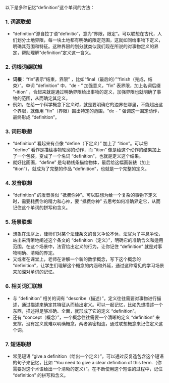 以下是多种记忆“definition”这个单词的方法：
### 1. 词源联想
 - “definition”源自拉丁语“definitio”，意为“界限，限定”。可以联想在古代，人们划分土地界限，每一块土地都有明确的限定范围，这就如同给事物下定义，明确其范围和特征。这种界限的划分就类似我们现在所说的对事物定义的界定，帮助理解“definition”定义这一含义。
### 2. 词根词缀联想
 - **词根**：“fin”表示“结束，界限” ，比如“final（最后的）”“finish（完成，结束）”。单词 “definition” 中，“de - ” 加强意义，“fin” 表界限，加上名词后缀 “-ition” ，合起来就是通过明确界限给出事物的定义，加强界限也就明确了事物的范围，从而确定其定义。
 - 例如，在给一个科学概念下定义时，就是要明确它的边界在哪里，不能超出这个界限，就像用 “fin”（界限）围出特定的范围，“de - ” 强调这一围定动作，最终形成 “definition”。
### 3. 词形联想
 - “definition” 看起来有点像 “define（下定义）” 加上了 “ition”。可以把 “define” 看作是描绘事物轮廓的动作，而 “ition” 像是给这个动作的结果加上了一个包装，变成了一个名词 “definition”，也就是定义这个结果。
 - 就好比画画，“define” 是勾勒线条描绘物体，最后给这幅画装裱（加上 “ition”），就成为了完整的作品 “definition”，也就是一个完整的定义。
### 4. 发音联想
 - “definition” 的发音类似 “抵费你神”。可以联想为给一个复杂的事物下定义时，需要耗费你的精力和心神，要 “抵费你神” 去思考如何准确界定它，从而记住这个单词的拼写和含义。
### 5. 场景联想
 - 想象在法庭上，律师们对某个法律条文的含义争论不休，法官为了平息争论，站出来清晰地阐述这个条文的 “definition（定义）”，明确它的准确含义和适用范围。在这个场景中，法官给出定义的行为，让你记住 “definition” 就是对事物明确、清晰的界定。
 - 又或者在课堂上，老师在讲解一个新的数学概念，写下这个概念的 “definition”，让学生们理解这个概念的内涵和外延，通过这种常见的学习场景来加深对单词的记忆。
### 6. 相关词汇联想
 - 与 “definition” 相关的词有 “describe（描述）”。定义往往需要对事物进行描述，通过描述来确定其特征从而给出定义。可以一起记忆，比如先想描述一个东西，描述得足够准确、全面，就形成了它的定义 “definition”。
 - 还有 “concept（概念）”，一个概念往往需要一个清晰的定义 “definition” 来支撑，没有定义就难以明确概念，两者紧密相连，通过联想概念来记住定义这个词。
### 7. 短语联想
 - 常见短语 “give a definition（给出一个定义）”。可以通过反复造包含这个短语的句子来记忆，比如 “You need to give a clear definition of this term.（你需要对这个术语给出一个清晰的定义）”。在不断使用这个短语的过程中，记住 “definition” 的拼写和含义。 